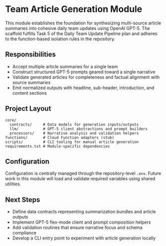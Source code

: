 # Team Article Generation Module

This module establishes the foundation for synthesizing multi-source article summaries into cohesive daily team updates using OpenAI GPT-5. The scaffold fulfills Task 5 of the Daily Team Update Pipeline plan and adheres to the function-based isolation rules in the repository.

## Responsibilities
- Accept multiple article summaries for a single team
- Construct structured GPT-5 prompts geared toward a single narrative
- Validate generated articles for completeness and factual alignment with source summaries
- Emit normalized outputs with headline, sub-header, introduction, and content sections

## Project Layout
```
core/
  contracts/     # Data models for generation inputs/outputs
  llm/           # GPT-5 client abstractions and prompt builders
  processors/    # Narrative analysis and validation helpers
functions/       # Cloud Function adapters (stub)
scripts/         # CLI tooling for manual article generation
requirements.txt # Module-specific dependencies
```

## Configuration
Configuration is centrally managed through the repository-level `.env`. Future work in this module will load and validate required variables using shared utilities.

## Next Steps
- Define data contracts representing summarization bundles and article outputs
- Implement GPT-5 flex-mode client and prompt composition helpers
- Add validation routines that ensure narrative focus and schema compliance
- Develop a CLI entry point to experiment with article generation locally
